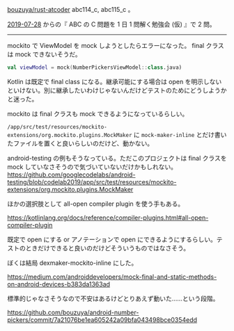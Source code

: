 [bouzuya/rust-atcoder][] abc114_c, abc115_c 。

[2019-07-28][] からの『 ABC の C 問題を 1 日 1 問解く勉強会 (仮) 』で 2 問。

---

mockito で ViewModel を mock しようとしたらエラーになった。 final クラスは mock できないそうだ。

```kotlin
val viewModel = mock(NumberPickersViewModel::class.java)
```

Kotlin は既定で final class になる。継承可能にする場合は open を明示しないといけない。別に継承したいわけじゃないんだけどテストのためにどうしようかと迷った。

mockito は final クラスも mock できるようになっているらしい。

`/app/src/test/resources/mockito-extensions/org.mockito.plugins.MockMaker` に `mock-maker-inline` とだけ書いたファイルを置くと良いらしいのだけど、動かない。

android-testing の例もそうなっている。ただこのプロジェクトは final クラスを mock していなさそうので気づいていないだけかもしれない。
https://github.com/googlecodelabs/android-testing/blob/codelab2019/app/src/test/resources/mockito-extensions/org.mockito.plugins.MockMaker

ほかの選択肢として all-open compiler plugin を使う手もある。

https://kotlinlang.org/docs/reference/compiler-plugins.html#all-open-compiler-plugin

既定で open にする or アノテーションで open にできるようにするらしい。テストのときだけできると良いのだけどそういうものではなさそう。

ぼくは結局 dexmaker-mockito-inline にした。

https://medium.com/androiddevelopers/mock-final-and-static-methods-on-android-devices-b383da1363ad

標準的じゃなさそうなので不安はあるけどとりあえず動いた……という段階。

https://github.com/bouzuya/android-number-pickers/commit/7a21076be1ea605242a09bfa043498bce0354edd

[2019-07-28]: https://blog.bouzuya.net/2019/07/28/
[bouzuya/rust-atcoder]: https://github.com/bouzuya/rust-atcoder
